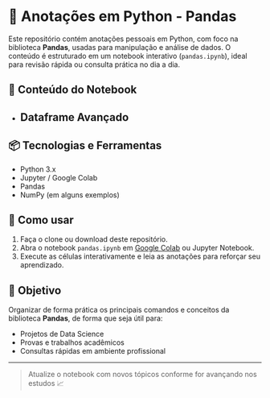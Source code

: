 # 📘 Anotações em Python - Pandas

Este repositório contém anotações pessoais em Python, com foco na biblioteca **Pandas**, usadas para manipulação e análise de dados. O conteúdo é estruturado em um notebook interativo (`pandas.ipynb`), ideal para revisão rápida ou consulta prática no dia a dia.

## 🧠 Conteúdo do Notebook

- ## **Dataframe Avançado**

## 📦 Tecnologias e Ferramentas

- Python 3.x  
- Jupyter / Google Colab  
- Pandas  
- NumPy (em alguns exemplos)

## 🚀 Como usar

1. Faça o clone ou download deste repositório.
2. Abra o notebook `pandas.ipynb` em [Google Colab](https://colab.research.google.com/) ou Jupyter Notebook.
3. Execute as células interativamente e leia as anotações para reforçar seu aprendizado.

## 📝 Objetivo

Organizar de forma prática os principais comandos e conceitos da biblioteca **Pandas**, de forma que seja útil para:
- Projetos de Data Science
- Provas e trabalhos acadêmicos
- Consultas rápidas em ambiente profissional

---

> Atualize o notebook com novos tópicos conforme for avançando nos estudos 📈
